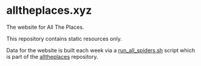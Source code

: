 # alltheplaces.xyz
The website for All The Places.

This repository contains static resources only.

Data for the website is built each week via a [run\_all\_spiders.sh](https://github.com/alltheplaces/alltheplaces/blob/master/ci/run_all_spiders.sh) script which is part of the [alltheplaces](https://github.com/alltheplaces/alltheplaces) repository.
 
